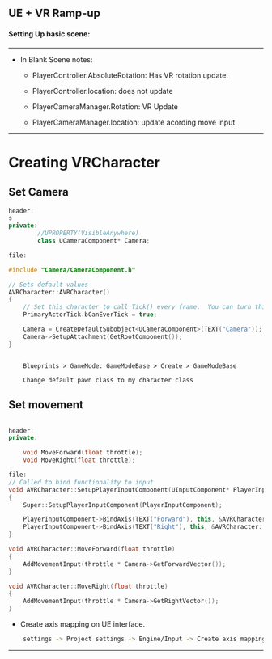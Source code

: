 ## UE + VR Ramp-up

#### Setting Up basic scene:

---
* In Blank Scene notes:
    
    * PlayerController.AbsoluteRotation: Has VR rotation update.
    * PlayerController.location: does not update    
    
    * PlayerCameraManager.Rotation: VR Update 
    * PlayerCameraManager.location: update acording move input

---

# Creating VRCharacter

## Set Camera
```c++
header:
s
private:
		//UPROPERTY(VisibleAnywhere)
		class UCameraComponent* Camera;

file:

#include "Camera/CameraComponent.h"

// Sets default values
AVRCharacter::AVRCharacter()
{
 	// Set this character to call Tick() every frame.  You can turn this off to improve performance if you don't need it.
	PrimaryActorTick.bCanEverTick = true;

	Camera = CreateDefaultSubobject<UCameraComponent>(TEXT("Camera"));
	Camera->SetupAttachment(GetRootComponent());
}
```

```blueprint

    Blueprints > GameMode: GameModeBase > Create > GameModeBase

    Change default pawn class to my character class

```

## Set movement
<p> </p>

```c++ 

header:
private:

	void MoveForward(float throttle);
	void MoveRight(float throttle);

file:
// Called to bind functionality to input
void AVRCharacter::SetupPlayerInputComponent(UInputComponent* PlayerInputComponent)
{
	Super::SetupPlayerInputComponent(PlayerInputComponent);

	PlayerInputComponent->BindAxis(TEXT("Forward"), this, &AVRCharacter::MoveForward);
	PlayerInputComponent->BindAxis(TEXT("Right"), this, &AVRCharacter::MoveRight);
}

void AVRCharacter::MoveForward(float throttle)
{
	AddMovementInput(throttle * Camera->GetForwardVector());
}

void AVRCharacter::MoveRight(float throttle)
{
	AddMovementInput(throttle * Camera->GetRightVector());
}
```

* Create axis mapping on UE interface.

```bash
    settings -> Project settings -> Engine/Input -> Create axis mapping*
```
___
